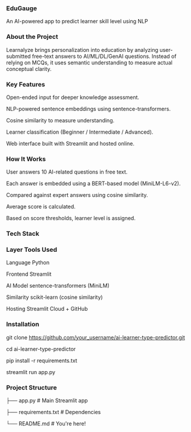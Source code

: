 ### EduGauge
An AI-powered app to predict learner skill level using NLP


### About the Project
Learnalyze brings personalization into education by analyzing user-submitted free-text answers to AI/ML/DL/GenAI questions. Instead of relying on MCQs, it uses semantic understanding to measure actual conceptual clarity.


### Key Features
Open-ended input for deeper knowledge assessment.

NLP-powered sentence embeddings using sentence-transformers.

Cosine similarity to measure understanding.

Learner classification (Beginner / Intermediate / Advanced).

Web interface built with Streamlit and hosted online.


### How It Works
User answers 10 AI-related questions in free text.

Each answer is embedded using a BERT-based model (MiniLM-L6-v2).

Compared against expert answers using cosine similarity.

Average score is calculated.

Based on score thresholds, learner level is assigned.


### Tech Stack
### Layer         Tools Used                       

Language       Python

Frontend	     Streamlit

AI Model	      sentence-transformers (MiniLM)   

Similarity     scikit-learn (cosine similarity) 

Hosting	      Streamlit Cloud + GitHub         



###  Installation
git clone https://github.com/your_username/ai-learner-type-predictor.git

cd ai-learner-type-predictor

pip install -r requirements.txt

streamlit run app.py


### Project Structure
├── app.py              # Main Streamlit app

├── requirements.txt    # Dependencies

└── README.md           # You're here!


